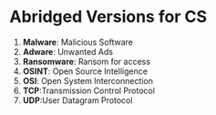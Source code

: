 # Abridged Versions for CS

1. **Malware**: Malicious Software
2. **Adware**: Unwanted Ads
3. **Ransomware**: Ransom for access
4. **OSINT**: Open Source Intelligence
5. **OSI**: Open System Interconnection
6. **TCP**:Transmission Control Protocol
7. **UDP**:User Datagram Protocol
